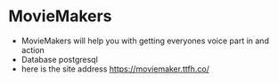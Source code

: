 # MovieMakers
* MovieMakers will help you with getting everyones voice part in and action
* Database postgresql
* here is the site address https://moviemaker.ttfh.co/

